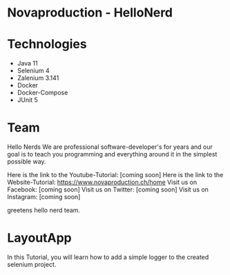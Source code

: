# Novaproduction - HelloNerd

# Technologies
- Java 11
- Selenium 4
- Zalenium 3.141
- Docker
- Docker-Compose
- JUnit 5

# Team

Hello Nerds
We are professional
software-developer's for years and our goal is to teach you
programming and everything around it in the simplest possible way.

Here is the link to the Youtube-Tutorial: [coming soon]
Here is the link to the Website-Tutorial: https://www.novaproduction.ch/home
Visit us on Facebook: [coming soon]
Visit us on Twitter: [coming soon]
Visit us on Instagram: [coming soon]

greetens
hello nerd team.

# LayoutApp
In this Tutorial, you will learn how to add a simple logger to the created selenium project.
